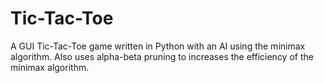 # Tic-Tac-Toe

A GUI Tic-Tac-Toe game written in Python with an AI using the minimax algorithm. Also uses alpha-beta pruning to increases the efficiency of the minimax algorithm.
